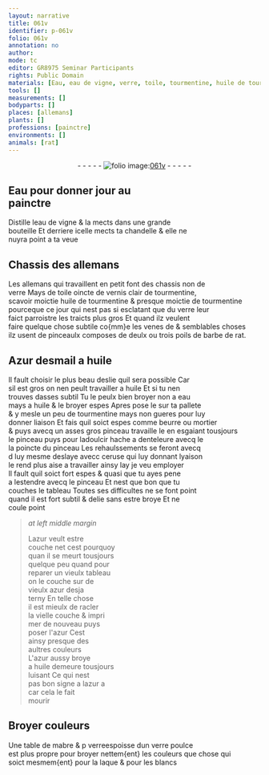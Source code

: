 ```yaml
---
layout: narrative
title: 061v
identifier: p-061v
folio: 061v
annotation: no
author:
mode: tc
editor: GR8975 Seminar Participants
rights: Public Domain
materials: [Eau, eau de vigne, verre, toile, tourmentine, huile de tourmentine, poils de barbe de rat, Azur desmail, huile, eau, beurre, mortier, ceruse, azur, mabre, laque, blancs]
tools: []
measurements: []
bodyparts: []
places: [allemans]
plants: []
professions: [painctre]
environments: []
animals: [rat]
---
```


<div class="folio" align="center">- - - - - <a href="http://gallica.bnf.fr/ark:/12148/btv1b10500001g/f128.image" target="_blank"><img src="https://cu-mkp.github.io/2017-workshop-edition/assets/photo-icon.png" alt="folio image: " style="display:inline-block; margin-bottom:-3px;"/>061v</a> - - - - - </div>  
  

## <span class="m">Eau</span> pour donner jour au<br/> <span class="pro">painctre</span>

 
Distille l<span class="m">eau de vigne</span> & la mects dans une grande<br/> bouteille Et derriere icelle mects ta chandelle & elle ne<br/> nuyra point a ta veue
 
 
  

## Chassis des <span class="pl">allemans</span>

 
Les <span class="pl">allemans</span> qui travaillent en petit font des chassis non de<br/> <span class="m">verre</span> Mays de <span class="m">toile</span> oincte de vernis clair de <span class="m">tourmentine</span>,<br/> scavoir moictie <span class="m">huile de tourmentine</span> & presque moictie de <span class="m">tourmentine</span><br/> pourceque ce jour qui nest pas si esclatant que du <span class="m">verre</span> leur<br/> faict parroistre les traicts plus gros Et quand ilz veulent<br/> faire quelque chose subtile co{mm}e les venes <span class="del">de</span> & semblables choses<br/> ilz usent de pinceaulx composes de deulx ou trois <span class="m">poils de barbe de <span class="al">rat</span></span>.
 
 
  

## <span class="m">Azur desmail</span> a <span class="m">huile</span>

 
Il fault choisir le plus <span class="del">beau</span> deslie quil sera possible Car <br/> sil est gros on nen peult travailler a <span class="m">huile</span> Et si tu nen<br/> trouves dasses subtil Tu le peulx bien broyer non a <span class="m">eau</span><br/> mays a <span class="m">huile</span> & le broyer espes Apres pose le sur ta pallete<br/> & y mesle un peu de <span class="m">tourmentine</span> mays non gueres pour luy<br/> donner liaison Et fais quil soict espes comme <span class="m">beurre</span> ou <span class="m">mortier</span><br/> & puys avecq un asses gros pinceau travaille le en esgaiant tousjours<br/> le pinceau puys pour ladoulcir hache a denteleure avecq <span class="del">le</span><br/> la poincte du pinceau Les rehaulssements se feront avecq<br/> <span class="del">d</span> luy mesme deslaye avecc <span class="m">ceruse</span> qui luy donnant lyaison<br/> le rend plus aise a travailler ainsy lay je veu employer<br/> Il fault quil soict fort espes & quasi que tu ayes pene<br/> a lestendre avecq le pinceau Et nest que bon que tu<br/> couches le tableau Toutes ses difficultes ne se font point<br/> quand il est fort subtil & delie sans estre broye Et ne<br/> coule point
 
> *at left middle margin*
> 
> 
>   L<span class="m">azur</span> veult estre<br/> couche net cest pourquoy<br/> <span class="del">quan</span> il se meurt tousjours<br/> quelque peu quand pour<br/> reparer un vieulx tableau<br/> on le couche sur de<br/> vieulx <span class="m">azur</span> desja<br/> terny En telle chose<br/> il est mieulx de racler<br/> la vielle couche & impri<br/> mer de nouveau puys <br/> poser l'<span class="m">azur</span> Cest<br/> ainsy presque des<br/> aultres couleurs<br/> L'<span class="m">azur</span> aussy broye<br/> a <span class="m">huile</span> demeure tousjours<br/> luisant Ce qui nest<br/> pas bon signe a l<span class="m">azur</span> a<br/> car cela le fait<br/> mourir
 
 
  

## Broyer couleurs

 
Une table de <span class="del"><span class="m">mabre</span> & p</span> <span class="m">verre</span>espoisse dun <span class="del"><span class="m">verre</span></span> poulce<br/> est plus propre pour broyer nettem{ent} les couleurs que chose qui<br/> soict mesmem{ent} pour la <span class="m">laque</span> & pour les <span class="m">blancs</span>
 
